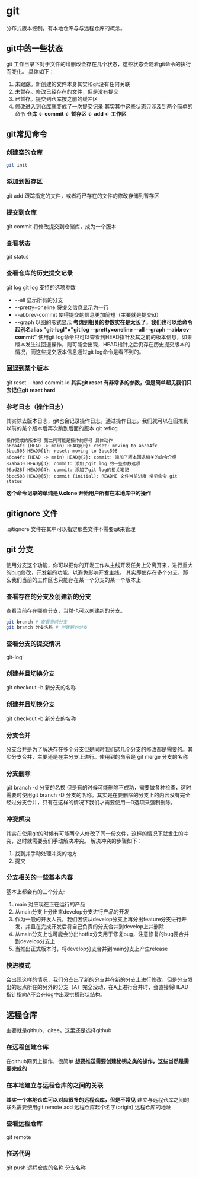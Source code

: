 # git
分布式版本控制，有本地仓库与与远程仓库的概念。
## git中的一些状态
git 工作目录下对于文件的增删改会存在几个状态，这些状态会随着git命令的执行而变化。
具体如下：
1. 未跟踪。新创建的文件本身其实和git没有任何关联
2. 未暂存。修改已经存在的文件，但是没有提交
3. 已暂存。提交到仓库按之前的缓冲区
4. 修改进入到仓库就变成了一次提交记录
其实其中这些状态只涉及到两个简单的命令
**仓库 <- commit <- 暂存区 <- add <- 工作区**
## git常见命令
### 创建空的仓库
```bash
git init
```
### 添加到暂存区
git add
跟踪指定的文件，或者将已存在的文件的修改存储到暂存区
### 提交到仓库
git commit 
将修改提交到仓储库，成为一个版本
### 查看状态
git status
### 查看仓库的历史提交记录
git log
git log 支持的选项参数
* --all 显示所有的分支
* --pretty=oneline 将提交信息显示为一行
* --abbrev-commit 使得提交的信息更加简短（主要就是提交id）
* --graph 以图的形式显示
**考虑到相关的参数实在是太长了，我们也可以给命令起别名alias "git-logl"="git log --pretty=oneline --all --graph --abbrev-commit"**
使用git log命令只可以查看到HEAD指针及其之前的版本信息，如果版本发生过回退操作，则可能会出现，HEAD指针之后仍存在历史提交版本的情况，而这些提交版本信息通过git log命令是看不到的。
### 回退到某个版本
git reset --hard commit-id
**其实git reset 有非常多的参数，但是简单起见我们只去记住git reset hard**
### 参考日志（操作日志）
其实除去版本日志，git也会记录操作日志。通过操作日志，我们就可以在回推到以前的某个版本后再次跳到后面的版本
git reflog

```text
操作完成的版本号 第二列可能是操作的序号 具体动作
a6ca4fc (HEAD -> main) HEAD@{0}: reset: moving to a6ca4fc
3bcc508 HEAD@{1}: reset: moving to 3bcc508
a6ca4fc (HEAD -> main) HEAD@{2}: commit: 添加了版本回退相关的命令介绍
87aba30 HEAD@{3}: commit: 添加了git log 的一些参数选项
06ad28f HEAD@{4}: commit: 添加了git log的相关笔记
3bcc508 HEAD@{5}: commit (initial): README 文件当前进度 常见命令 git status
```
**这个命令记录的单纯是从clone 开始用户所有在本地库中的操作**
## gitignore 文件
.gitignore 文件在其中可以指定那些文件不需要git来管理

## git 分支
使用分支这个功能，你可以把你的开发工作从主线开发任务上分离开来，进行重大的bug修改，开发新的功能，以避免影响开发主线。
其实即使存在多个分支，那么我们当前的工作区也只能存在某一个分支的某一个版本上
### 查看存在的分支及创建新的分支
查看当前存在哪些分支，当然也可以创建新的分支。
```bash
git branch # 查看当前分支
git branch 分支名称 # 创建新的分支
```
### 查看分支的提交情况
git-logl 
### 创建并且切换分支
git checkout -b 新分支的名称
### 创建并且切换分支
git checkout -b 新分支的名称
### 分支合并
分支合并是为了解决存在多个分支但是同时我们这几个分支的修改都是需要的。其实分支合并，主要还是在主分支上进行。使用到的命令是
git merge 分支的名称
### 分支删除
git branch -d 分支的名换 但是有的时候可能删除不成功，需要做各种检查，这时需要时使用git branch -D 分支的名称。其实是在要删除的分支上的内容没有完全经过分支合并，只有在这样的情况下我们才需要使用—D选项来强制删除。
### 冲突解决
其实在使用git的时候有可能两个人修改了同一份文件，这样的情况下就发生的冲突，这时就需要我们手动解决冲突。
解决冲突的步骤如下：
1. 找到并手动处理冲突的地方
2. 提交
### 分支相关的一些基本内容
基本上都会有的三个分支:
1. main 对应现在正在运行的产品
2. 从main分支上分出来develop分支进行产品的开发
3. 作为一般的开发人员，我们因该从develop分支上再分出feature分支进行开发，并且在完成开发后将自己负责的分支合并到develop上并删除
4. 从main分支上也可能会分出hotfix分支用于修复bug，注意修复的bug要合并到develop分支上
5. 当推出正式版本时，将develop分支合并到main分支上产生release
### 快进模式
会出现这样的情况，我们分支出了新的分支并在新的分支上进行修改，但是分支发出的起点所在的另外的分支（A）完全没动，在A上进行合并时，会直接将HEAD指针指向A不会在log中出现拱桥形状结构。
## 远程仓库
主要就是github、gitee。这里还是选择github
### 在远程创建仓库
在github网页上操作，很简单
**想要推送需要创建秘钥之类的操作，这些当然是需要完成的**
### 在本地建立与远程仓库的之间的关联
**其实一个本地仓库可以对应很多的远程仓库，但是不常见**
建立与远程仓库之间的联系需要使用git remote add 远程仓库起个名字(origin) 远程仓库的地址
### 查看远程仓库
git remote
### 推送代码
git push 远程仓库的名称 分支名称